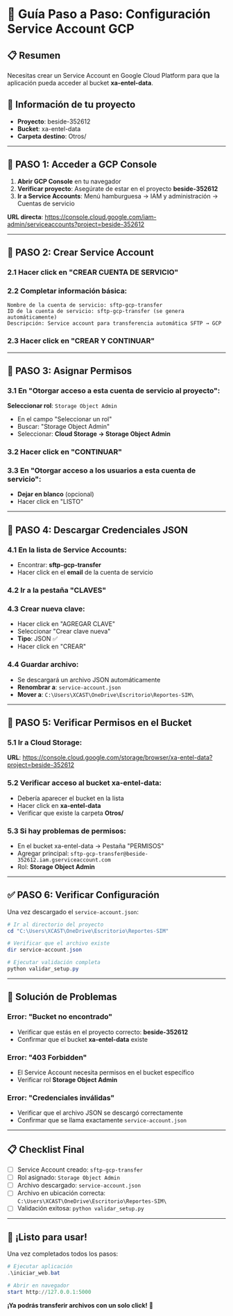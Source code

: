 # 🔑 Guía Paso a Paso: Configuración Service Account GCP

## 📋 Resumen
Necesitas crear un Service Account en Google Cloud Platform para que la aplicación pueda acceder al bucket **xa-entel-data**.

## 🎯 Información de tu proyecto
- **Proyecto**: beside-352612
- **Bucket**: xa-entel-data
- **Carpeta destino**: Otros/

---

## 📝 PASO 1: Acceder a GCP Console

1. **Abrir GCP Console** en tu navegador
2. **Verificar proyecto**: Asegúrate de estar en el proyecto **beside-352612**
3. **Ir a Service Accounts**: Menú hamburguesa → IAM y administración → Cuentas de servicio

**URL directa**: https://console.cloud.google.com/iam-admin/serviceaccounts?project=beside-352612

---

## 📝 PASO 2: Crear Service Account

### 2.1 Hacer click en "CREAR CUENTA DE SERVICIO"

### 2.2 Completar información básica:
```
Nombre de la cuenta de servicio: sftp-gcp-transfer
ID de la cuenta de servicio: sftp-gcp-transfer (se genera automáticamente)
Descripción: Service account para transferencia automática SFTP → GCP
```

### 2.3 Hacer click en "CREAR Y CONTINUAR"

---

## 📝 PASO 3: Asignar Permisos

### 3.1 En "Otorgar acceso a esta cuenta de servicio al proyecto":

**Seleccionar rol**: `Storage Object Admin`

- En el campo "Seleccionar un rol"
- Buscar: "Storage Object Admin"
- Seleccionar: **Cloud Storage → Storage Object Admin**

### 3.2 Hacer click en "CONTINUAR"

### 3.3 En "Otorgar acceso a los usuarios a esta cuenta de servicio":
- **Dejar en blanco** (opcional)
- Hacer click en "LISTO"

---

## 📝 PASO 4: Descargar Credenciales JSON

### 4.1 En la lista de Service Accounts:
- Encontrar: **sftp-gcp-transfer**
- Hacer click en el **email** de la cuenta de servicio

### 4.2 Ir a la pestaña "CLAVES"

### 4.3 Crear nueva clave:
- Hacer click en "AGREGAR CLAVE"
- Seleccionar "Crear clave nueva"
- **Tipo**: JSON ✅
- Hacer click en "CREAR"

### 4.4 Guardar archivo:
- Se descargará un archivo JSON automáticamente
- **Renombrar a**: `service-account.json`
- **Mover a**: `C:\Users\XCAST\OneDrive\Escritorio\Reportes-SIM\`

---

## 📝 PASO 5: Verificar Permisos en el Bucket

### 5.1 Ir a Cloud Storage:
**URL**: https://console.cloud.google.com/storage/browser/xa-entel-data?project=beside-352612

### 5.2 Verificar acceso al bucket xa-entel-data:
- Debería aparecer el bucket en la lista
- Hacer click en **xa-entel-data**
- Verificar que existe la carpeta **Otros/**

### 5.3 Si hay problemas de permisos:
- En el bucket xa-entel-data → Pestaña "PERMISOS"
- Agregar principal: `sftp-gcp-transfer@beside-352612.iam.gserviceaccount.com`
- Rol: **Storage Object Admin**

---

## ✅ PASO 6: Verificar Configuración

Una vez descargado el `service-account.json`:

```powershell
# Ir al directorio del proyecto
cd "C:\Users\XCAST\OneDrive\Escritorio\Reportes-SIM"

# Verificar que el archivo existe
dir service-account.json

# Ejecutar validación completa
python validar_setup.py
```

---

## 🚨 Solución de Problemas

### Error: "Bucket no encontrado"
- Verificar que estás en el proyecto correcto: **beside-352612**
- Confirmar que el bucket **xa-entel-data** existe

### Error: "403 Forbidden"
- El Service Account necesita permisos en el bucket específico
- Verificar rol **Storage Object Admin**

### Error: "Credenciales inválidas"
- Verificar que el archivo JSON se descargó correctamente
- Confirmar que se llama exactamente `service-account.json`

---

## 📋 Checklist Final

- [ ] Service Account creado: `sftp-gcp-transfer`
- [ ] Rol asignado: `Storage Object Admin`
- [ ] Archivo descargado: `service-account.json`
- [ ] Archivo en ubicación correcta: `C:\Users\XCAST\OneDrive\Escritorio\Reportes-SIM\`
- [ ] Validación exitosa: `python validar_setup.py`

---

## 🎉 ¡Listo para usar!

Una vez completados todos los pasos:

```powershell
# Ejecutar aplicación
.\iniciar_web.bat

# Abrir en navegador
start http://127.0.0.1:5000
```

**¡Ya podrás transferir archivos con un solo click!** 🚀